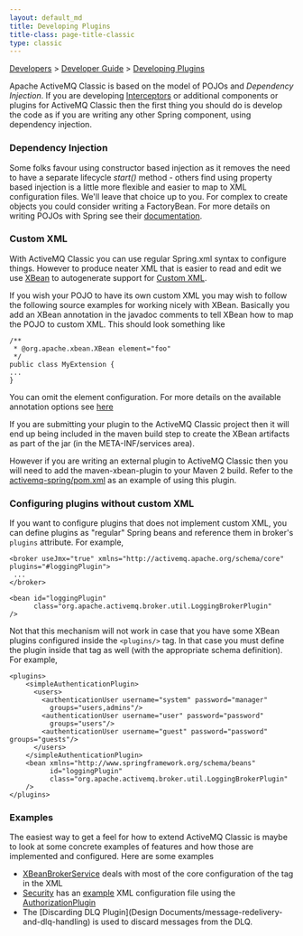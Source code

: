 ```yaml
---
layout: default_md
title: Developing Plugins 
title-class: page-title-classic
type: classic
---
```


[Developers](developers) > [Developer Guide](developer-guide) > [Developing Plugins](developing-plugins)


Apache ActiveMQ Classic is based on the model of POJOs and _Dependency Injection_. If you are developing [Interceptors](interceptors) or additional components or plugins for ActiveMQ Classic then the first thing you should do is develop the code as if you are writing any other Spring component, using dependency injection.

### Dependency Injection

Some folks favour using constructor based injection as it removes the need to have a separate lifecycle _start()_ method - others find using property based injection is a little more flexible and easier to map to XML configuration files. We'll leave that choice up to you. For complex to create objects you could consider writing a FactoryBean. For more details on writing POJOs with Spring see their [documentation](http://www.springframework.org/documentation).

### Custom XML

With ActiveMQ Classic you can use regular Spring.xml syntax to configure things. However to produce neater XML that is easier to read and edit we use [XBean](http://geronimo.apache.org/xbean/) to autogenerate support for [Custom XML](http://geronimo.apache.org/xbean/custom-xml.html).

If you wish your POJO to have its own custom XML you may wish to follow the following source examples for working nicely with XBean. Basically you add an XBean annotation in the javadoc comments to tell XBean how to map the POJO to custom XML. This should look something like
```
/**
 * @org.apache.xbean.XBean element="foo"
 */
public class MyExtension {
...
}
```
You can omit the element configuration. For more details on the available annotation options see [here](http://geronimo.apache.org/xbean/xbean-ant-task.html)

If you are submitting your plugin to the ActiveMQ Classic project then it will end up being included in the maven build step to create the XBean artifacts as part of the jar (in the META-INF/services area).

However if you are writing an external plugin to ActiveMQ Classic then you will need to add the maven-xbean-plugin to your Maven 2 build. Refer to the [activemq-spring/pom.xml](https://github.com/apache/activemq/tree/main/activemq-spring/pom.xml) as an example of using this plugin.

### Configuring plugins without custom XML

If you want to configure plugins that does not implement custom XML, you can define plugins as "regular" Spring beans and reference them in broker's `plugins` attribute. For example,
```
<broker useJmx="true" xmlns="http://activemq.apache.org/schema/core" plugins="#loggingPlugin">
 ...
</broker>

<bean id="loggingPlugin" 
      class="org.apache.activemq.broker.util.LoggingBrokerPlugin"
/>
```
Not that this mechanism will not work in case that you have some XBean plugins configured inside the `<plugins/>` tag. In that case you must define the plugin inside that tag as well (with the appropriate schema definition). For example,
```
<plugins>
    <simpleAuthenticationPlugin>
      <users>
        <authenticationUser username="system" password="manager"
          groups="users,admins"/>
        <authenticationUser username="user" password="password"
          groups="users"/>
        <authenticationUser username="guest" password="password" groups="guests"/>
      </users>
    </simpleAuthenticationPlugin>  
    <bean xmlns="http://www.springframework.org/schema/beans" 
          id="loggingPlugin" 
          class="org.apache.activemq.broker.util.LoggingBrokerPlugin"
    />
</plugins>  
```
### Examples

The easiest way to get a feel for how to extend ActiveMQ Classic is maybe to look at some concrete examples of features and how those are implemented and configured. Here are some examples

*   [XBeanBrokerService](https://github.com/apache/activemq/tree/main/activemq-spring/src/main/java/org/apache/activemq/xbean/XBeanBrokerService.java) deals with most of the core configuration of the <broker> tag in the XML
*   [Security](security) has an [example](http://svn.apache.org/repos/asf/activemq/trunk/activemq-unit-tests/src/test/resources/org/apache/activemq/security/jaas-broker.xml) XML configuration file using the [AuthorizationPlugin](http://svn.apache.org/repos/asf/activemq/trunk/activemq-broker/src/main/java/org/apache/activemq/security/AuthorizationPlugin.java)
*   The [Discarding DLQ Plugin](Design Documents/message-redelivery-and-dlq-handling) is used to discard messages from the DLQ.

